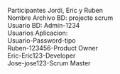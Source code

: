 Participantes Jordi, Eric y Ruben <br />
Nombre Archivo BD: projecte scrum <br />
Usuario BD: Admin-1234 <br />
Usuarios Aplicacion: <br />
		Usuario-Password-tipo <br />
		Ruben-123456-Product Owner <br />
		Eric-Eric123-Developer <br />
		Jose-jose123-Scrum Master <br />
